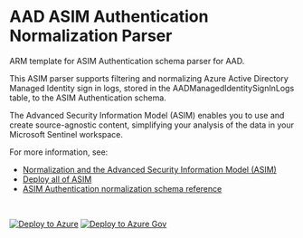 # AAD ASIM Authentication Normalization Parser

ARM template for ASIM Authentication schema parser for AAD.

This ASIM parser supports filtering and normalizing Azure Active Directory Managed Identity sign in logs, stored in the  AADManagedIdentitySignInLogs table, to the ASIM Authentication schema.


The Advanced Security Information Model (ASIM) enables you to use and create source-agnostic content, simplifying your analysis of the data in your Microsoft Sentinel workspace.

For more information, see:

- [Normalization and the Advanced Security Information Model (ASIM)](https://aka.ms/AboutASIM)
- [Deploy all of ASIM](https://aka.ms/DeployASIM)
- [ASIM Authentication normalization schema reference](https://aka.ms/ASimAuthenticationDoc)

<br>

[![Deploy to Azure](https://aka.ms/deploytoazurebutton)](https://portal.azure.com/#create/Microsoft.Template/uri/https%3A%2F%2Fraw.githubusercontent.com%2FAzure%2FAzure-Sentinel%2Frebuild-auth%2FParsers%2FASimAuthentication%2FARM%2FvimAuthenticationAADManagedIdentity%2FvimAuthenticationAADManagedIdentity.json) [![Deploy to Azure Gov](https://aka.ms/deploytoazuregovbutton)](https://portal.azure.us/#create/Microsoft.Template/uri/https%3A%2F%2Fraw.githubusercontent.com%2FAzure%2FAzure-Sentinel%2Frebuild-auth%2FParsers%2FASimAuthentication%2FARM%2FvimAuthenticationAADManagedIdentity%2FvimAuthenticationAADManagedIdentity.json)
